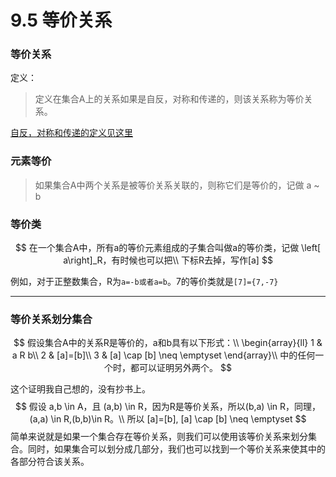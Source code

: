 # 9.5 等价关系

### 等价关系

定义：

> 定义在集合A上的关系如果是自反，对称和传递的，则该关系称为等价关系。

[自反，对称和传递的定义见这里](https://blog.csdn.net/YQXLLWY/article/details/113480886)

### 元素等价

> 如果集合A中两个关系是被等价关系关联的，则称它们是等价的，记做 a ~ b

### 等价类

$$
在一个集合A中，所有a的等价元素组成的子集合叫做a的等价类，记做 \left[ a\right]_R，有时候也可以把\\
下标R去掉，写作[a]
$$

例如，对于正整数集合，R为`a=-b或者a=b`。7的等价类就是`[7]={7,-7}`

-------------

### 等价关系划分集合

$$
假设集合A中的关系R是等价的，a和b具有以下形式：\\
\begin{array}{ll}
1 & a R b\\
2 & [a]=[b]\\
3 & [a] \cap [b] \neq \emptyset
\end{array}\\
中的任何一个时，都可以证明另外两个。
$$

这个证明我自己想的，没有抄书上。
$$
假设 a,b \in A，且 (a,b) \in R，因为R是等价关系，所以(b,a) \in R，同理，(a,a) \in R,(b,b)\in R。\\
所以 [a]=[b],
[a] \cap [b] \neq \emptyset
$$
简单来说就是如果一个集合存在等价关系，则我们可以使用该等价关系来划分集合。同时，如果集合可以划分成几部分，我们也可以找到一个等价关系来使其中的各部分符合该关系。

